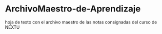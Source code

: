 # ArchivoMaestro-de-Aprendizaje
hoja de texto con el archivo maestro de las notas consignadas del curso de NEXTU
